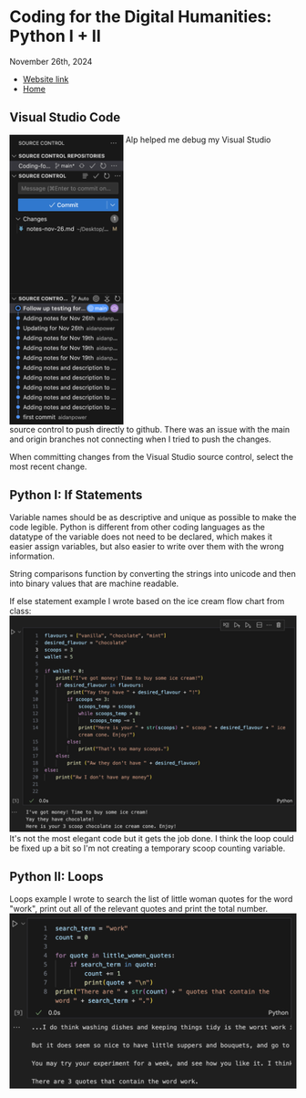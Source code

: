 # Coding for the Digital Humanities: Python I + II

November 26th, 2024

- [Website link](https://dh-coding-docs.netlify.app/)
- [Home](README.md)

## Visual Studio Code

<img src="images/vs-source-control.png" alt="VS source control" width="200" ALIGN="top"> 
Alp helped me debug my Visual Studio source control to push directly to github. There was an issue with the main and origin branches not connecting when I tried to push the changes. 

When committing changes from the Visual Studio source control, select the most recent change.
<BR CLEAR="top" />

## Python I: If Statements

Variable names should be as descriptive and unique as possible to make the code legible. Python is different from other coding languages as the datatype of the variable does not need to be declared, which makes it easier assign variables, but also easier to write over them with the wrong information.

String comparisons function by converting the strings into unicode and then into binary values that are machine readable.

If else statement example I wrote based on the ice cream flow chart from class:
![Ice cream if statement](images/python-if-statement.png)
It's not the most elegant code but it gets the job done. I think the loop could be fixed up a bit so I'm not creating a temporary scoop counting variable.

## Python II: Loops

Loops example I wrote to search the list of little woman quotes for the word "work", print out all of the relevant quotes and print the total number.
![Little Woman Loop](images/python-loop.png)